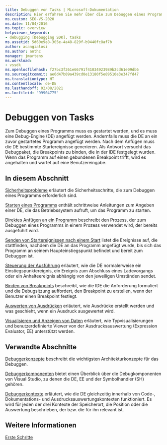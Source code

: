 ```yaml
---
title: Debuggen von Tasks | Microsoft-Dokumentation
description: Hier erfahren Sie mehr über die zum Debuggen eines Programms erforderlichen Tasks wie das Anfügen des Programms an eine Debug-Engine, das Generieren von Startereignissen und das Erreichen von Breakpoints.
ms.custom: SEO-VS-2020
ms.date: 11/04/2016
ms.topic: overview
helpviewer_keywords:
- debugging [Debugging SDK], tasks
ms.assetid: 5d60e9e8-305e-4a48-829f-b9440fc8af7b
author: acangialosi
ms.author: anthc
manager: jmartens
ms.workload:
- vssdk
ms.openlocfilehash: f27bc3f261e66791f41034923989b2cd61e09db6
ms.sourcegitcommit: ae6d47b09a439cd0e13180f5e89510e3e347fd47
ms.translationtype: HT
ms.contentlocale: de-DE
ms.lasthandoff: 02/08/2021
ms.locfileid: "99904775"
---
```

# <a name="debug-tasks"></a>Debuggen von Tasks
Zum Debuggen eines Programms muss es gestartet werden, und es muss eine Debug-Engine (DE) angefügt werden. Andernfalls muss die DE an ein zuvor gestartetes Programm angefügt werden. Nach dem Anfügen muss die DE bestimmte Startereignisse generieren. Als Antwort versucht das Debugpaket, die Breakpoints zu binden, die in der IDE festgelegt wurden. Wenn das Programm auf einen gebundenen Breakpoint trifft, wird es angehalten und wartet auf eine Benutzereingabe.

## <a name="in-this-section"></a>In diesem Abschnitt
 [Sicherheitsprobleme](../../extensibility/debugger/security-issues.md) erläutert die Sicherheitsschritte, die zum Debuggen eines Programms erforderlich sind.

 [Starten eines Programms](../../extensibility/debugger/launching-a-program.md) enthält schrittweise Anleitungen zum Angeben einer DE, die das Betriebssystem aufruft, um das Programm zu starten.

 [Direktes Anfügen an ein Programm](../../extensibility/debugger/attaching-directly-to-a-program.md) beschreibt den Prozess, der zum Debuggen eines Programms in einem Prozess verwendet wird, der bereits ausgeführt wird.

 [Senden von Startereignissen nach einem Start](../../extensibility/debugger/sending-startup-events-after-a-launch.md) listet die Ereignisse auf, die stattfinden, nachdem die DE an das Programm angefügt wurde, bis sich das Programm an seinem Haupteinstiegspunkt befindet und bereit zum Debuggen ist.

 [Steuerung der Ausführung](../../extensibility/debugger/control-of-execution.md) erläutert, wie die DE normalerweise ein Einstiegspunktereignis, ein Ereignis zum Abschluss eines Ladevorgangs oder ein Anhalteereignis abhängig von den jeweiligen Umständen sendet.

 [Binden von Breakpoints](../../extensibility/debugger/binding-breakpoints.md) beschreibt, wie die IDE die Anforderung formuliert und die Debugsitzung auffordert, den Breakpoint zu erstellen, wenn der Benutzer einen Breakpoint festlegt.

 [Auswerten von Ausdrücken](../../extensibility/debugger/evaluating-expressions.md) erläutert, wie Ausdrücke erstellt werden und was geschieht, wenn ein Ausdruck ausgewertet wird.

 [Visualisieren und Anzeigen von Daten](../../extensibility/debugger/visualizing-and-viewing-data.md) erläutert, wie Typvisualisierungen und benutzerdefinierte Viewer von der Ausdrucksauswertung (Expression Evaluator, EE) unterstützt werden.

## <a name="related-sections"></a>Verwandte Abschnitte
 [Debuggerkonzepte](../../extensibility/debugger/debugger-concepts.md) beschreibt die wichtigsten Architekturkonzepte für das Debuggen.

 [Debuggerkomponenten](../../extensibility/debugger/debugger-components.md) bietet einen Überblick über die Debugkomponenten von Visual Studio, zu denen die DE, EE und der Symbolhandler (SH) gehören.

 [Debuggerkontexte](../../extensibility/debugger/debugger-contexts.md) erläutert, wie die DE gleichzeitig innerhalb von Code-, Dokumentations- und Ausdrucksauswertungskontexten funktioniert. Es wird für jeden der drei Kontexte der Speicherort, die Position oder die Auswertung beschrieben, der bzw. die für ihn relevant ist.

## <a name="see-also"></a>Weitere Informationen
 [Erste Schritte](../../extensibility/debugger/getting-started-with-debugger-extensibility.md)
